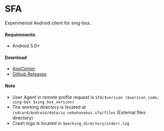 # SFA

Experimental Android client for sing-box.

#### Requirements

* Android 5.0+

#### Download

* [AppCenter](https://install.appcenter.ms/users/nekohasekai/apps/sfa/distribution_groups/publictest)
* [Github Releases](https://github.com/SagerNet/sing-box/releases)

#### Note

* User Agent in remote profile request is `SFA/$version ($version_code; sing-box $sing_box_version)`
* The working directory is located at `/sdcard/Android/data/io.nekohasekai.sfa/files` (External files directory)
* Crash logs is located in `$working_directory/stderr.log`
